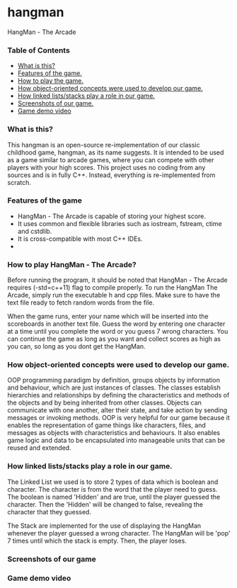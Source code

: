 # hangman
HangMan - The Arcade
### Table of Contents
* [What is this?](https://github.com/zaimtolearn/hangman/blob/main/README.md#what-is-this)
* [Features of the game.](https://github.com/zaimtolearn/hangman/blob/main/README.md#features-of-the-game)
* [How to play the game.](https://github.com/zaimtolearn/hangman/blob/main/README.md#how-to-play-hangman---the-arcade)
* [How object-oriented concepts were used to develop our game.](https://github.com/zaimtolearn/hangman/blob/main/README.md#how-object-oriented-concepts-were-used-to-develop-our-game)
* [How linked lists/stacks play a role in our game.](https://github.com/zaimtolearn/hangman/blob/main/README.md#how-linked-listsstacks-play-a-role-in-our-game)
* [Screenshots of our game.](https://github.com/zaimtolearn/hangman/blob/main/README.md#screenshots-of-our-game)
* [Game demo video](https://github.com/zaimtolearn/hangman/blob/main/README.md#game-demo-video)

### What is this?
This hangman is an open-source re-implementation of our classic childhood game, hangman, as its name suggests. It is intended to be used as a game similar to arcade games, where you can compete with other players with your high scores. This project uses no coding from any sources and is in fully C++. Instead, everything is re-implemented from scratch.

### Features of the game
* HangMan - The Arcade is capable of storing your highest score.
* It uses common and flexible libraries such as iostream, fstream, ctime and cstdlib.
* It is cross-compatible with most C++ IDEs.
* 

### How to play HangMan - The Arcade?
Before running the program, it should be noted that HangMan - The Arcade requires (-std=c++11) flag to compile properly. To run the HangMan The Arcade, simply run the executable h and cpp files. Make sure to have the text file ready to fetch random words from the file.

When the game runs, enter your name which will be inserted into the scoreboards in another text file. Guess the word by entering one character at a time until you complete the word or you guess 7 wrong characters. You can continue the game as long as you want and collect scores as high as you can, so long as you dont get the HangMan.

### How object-oriented concepts were used to develop our game.
OOP programming paradigm by definition, groups objects by information and behaviour, which are just instances of classes. The classes establish hierarchies and relationships by defining the characteristics and methods of the objects and by being inherited from other classes. Objects can communicate with one another, alter their state, and take action by sending messages or invoking methods. OOP is very helpful for our game because it enables the representation of game things like characters, files, and messages as objects with characteristics and behaviours. It also enables game logic and data to be encapsulated into manageable units that can be reused and extended.

### How linked lists/stacks play a role in our game.
The Linked List we used is to store 2 types of data which is boolean and character. The character is from the word that the player need to guess. The boolean is named 'Hidden' and are true, until the player guessed the character. Then the 'Hidden' will be changed to false, revealing the character that they guessed.

The Stack are implemented for the use of displaying the HangMan whenever the player guessed a wrong character. The HangMan will be 'pop' 7 times until which the stack is empty. Then, the player loses.

### Screenshots of our game


### Game demo video

